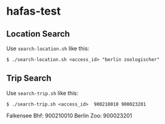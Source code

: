 # hafas-test

## Location Search

Use `search-location.sh` like this:

```
$ ./search-location.sh <access_id> "berlin zoologischer"
```

## Trip Search

Use `search-trip.sh` like this:

```
$ ./search-trip.sh <access_id>  900210010 900023201
```

Falkensee Bhf: 900210010
Berlin Zoo: 900023201
